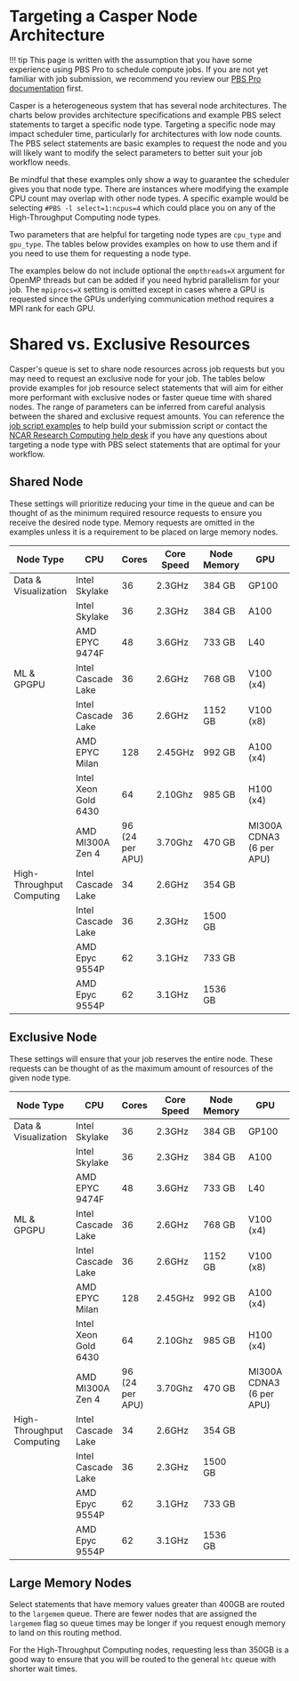 # Targeting a Casper Node Architecture

!!! tip
    This page is written with the assumption that you have some experience using
    PBS Pro to schedule compute jobs. If you are not yet familiar with job
    submission, we recommend you review our [PBS Pro documentation](../../../pbs)
    first.

Casper is a heterogeneous system that has several node architectures.  The
charts below provides architecture specifications and example PBS select
statements to target a specific node type.  Targeting a specific node may impact
scheduler time, particularly for architectures with low node counts.  The PBS
select statements are basic examples to request the node and you will likely
want to modify the select parameters to better suit your job workflow needs.

Be mindful that these examples only show a way to guarantee the scheduler gives
you that node type.  There are instances where modifying the example CPU count
may overlap with other node types.  A specific example would be selecting `#PBS
-l select=1:ncpus=4` which could place you on any of the High-Throughput
Computing node types.

Two parameters that are helpful for targeting node types are `cpu_type` and
`gpu_type`.  The tables below provides examples on how to use them and if you
need to use them for requesting a node type.

The examples below do not include optional the `ompthreads=X` argument for
OpenMP threads but can be added if you need hybrid parallelism for your job.
The `mpiprocs=X` setting is omitted except in cases where a GPU is requested
since the GPUs underlying communication method requires a MPI rank for each GPU.


# Shared vs. Exclusive Resources

Casper's queue is set to share node resources across job requests but you may
need to request an exclusive node for your job.  The tables below provide
examples for job resource select statements that will aim for either more
performant with exclusive nodes or faster queue time with shared nodes.  The
range of parameters can be inferred from careful analysis between the shared and
exclusive request amounts.  You can reference the [job script
examples](../../pbs/job-scripts/casper-job-script-examples.md) to help build your submission script or
contact the [NCAR Research Computing help desk](https://rchelp.ucar.edu/) if you
have any questions about targeting a node type with PBS select statements that
are optimal for your workflow.

## Shared Node

These settings will prioritize reducing your time in the queue and can be
thought of as the minimum required resource requests to ensure you receive the
desired node type.  Memory requests are omitted in the examples unless it is a
requirement to be placed on large memory nodes.

| Node Type                | CPU            | Cores | Core Speed | Node Memory | GPU          | GPU Memory | Node Count | PBS Select Statements                                                   |
|--------------------------|----------------|-------|------------|-------------|--------------|------------|-------|--------------------------------------------------------------------------|
| Data & Visualization     | Intel Skylake  | 36    | 2.3GHz     | 384 GB      | GP100        | 16 GB      | 9     | -l select=1:ncpus=1:ngpus=1 -l gpu_type=gp100                            |
|                          | Intel Skylake  | 36    | 2.3GHz     | 384 GB      | A100         | 40 GB      | 3     | -l select=1:ncpus=1:ngpus=1:cpu_type=skylake -l gpu_type=a100            |
|                          | AMD EPYC 9474F | 48   | 3.6GHz           | 733 GB            | L40          | 48 GB           | 6     | -l select=1:ncpus=1:ngpus=1 -l gpu_type=l40            |
| ML & GPGPU               | Intel Cascade Lake   | 36    | 2.6GHz     | 768 GB      | V100 (x4)    | 32 GB      | 4     | -l select=1:ncpus=1:ngpus=1 -l gpu_type=v100                             |
|                          | Intel Cascade Lake   | 36    | 2.6GHz     | 1152 GB     | V100 (x8)    | 32 GB      | 6     | -l select=1:ncpus=5:mpiprocs=5:ngpus=5 -l gpu_type=v100                             |
|                          | AMD EPYC Milan     | 128   | 2.45GHz    | 992 GB     | A100 (x4)    | 80 GB      | 8     | -l select=1:ncpus=16:mpiprocs=1:ngpus=1:cpu_type=milan -l gpu_type=a100              |
|                          | Intel Xeon Gold 6430     | 64    | 2.10Ghz        | 985 GB            | H100 (x4)    | 80 GB      | 2     | -l select=1:ncpus=8:mpiprocs=1:ngpus=1 -l gpu_type=h100                             |
|                          | AMD MI300A Zen 4     | 96 (24 per APU)   | 3.70Ghz        | 470 GB            | MI300A CDNA3 (6 per APU)    | 128 GB      | 2     | -l select=1:ncpus=96:mpiprocs=4:ngpus=4:mem=400gb -l gpu_type=mi300a  |
| High-Throughput Computing| Intel Cascade Lake   | 34    | 2.6GHz     | 354 GB      |              |            | 62    | -l select=1:ncpus=1:cpu_type=cascadelake                             |
|                          | Intel Cascade Lake   | 36    | 2.3GHz     | 1500 GB     |              |            | 2     | -l select=1:ncpus=1:cpu_type=cascadelake:mem=400GB                   |
|                          | AMD Epyc 9554P           | 62    | 3.1GHz           | 733 GB     |              |            | 64     | -l select=1:ncpus=1:cpu_type=genoa                  |
|                          | AMD Epyc 9554P           | 62    | 3.1GHz           | 1536 GB     |              |            | 6     | -l select=1:ncpus=1:cpu_type=genoa:mem=400GB                  |

## Exclusive Node

These settings will ensure that your job reserves the entire node.  These
requests can be thought of as the maximum amount of resources of the given node
type.

| Node Type                | CPU            | Cores | Core Speed | Node Memory | GPU          | GPU Memory | Node Count | PBS Select Statements                                                   |
|--------------------------|----------------|-------|------------|-------------|--------------|------------|-------|--------------------------------------------------------------------------|
| Data & Visualization     | Intel Skylake  | 36    | 2.3GHz     | 384 GB      | GP100        | 16 GB      | 9     | -l select=1:ncpus=36:ngpus=1:mem=354GB -l gpu_type=gp100                            |
|                          | Intel Skylake  | 36    | 2.3GHz     | 384 GB      | A100         | 40 GB      | 3     | -l select=1:ncpus=36:ngpus=1:mem=354GB:cpu_type=skylake -l gpu_type=a100            |
|                          | AMD EPYC 9474F | 48   | 3.6GHz           | 733 GB            | L40          | 48 GB           | 6     | -l select=1:ncpus=48:mpiprocs=1:ngpus=1:mem=732GB -l gpu_type=l40            |
| ML & GPGPU               | Intel Cascade Lake   | 36    | 2.6GHz     | 768 GB      | V100 (x4)    | 32 GB      | 4     | -l select=1:ncpus=36:mpiprocs=4:ngpus=4:mem=740GB -l gpu_type=v100                             |
|                          | Intel Cascade Lake   | 36    | 2.6GHz     | 1152 GB     | V100 (x8)    | 32 GB      | 6     | -l select=1:ncpus=36:mpiprocs=8:ngpus=8:mem=1100GB -l gpu_type=v100                             |
|                          | AMD EPYC Milan     | 128   | 2.45GHz    | 992 GB     | A100 (x4)    | 80 GB      | 8     | -l select=1:ncpus=128:mpiprocs=4:ngpus=4:cpu_type=milan:mem=991GB -l gpu_type=a100              |
|                          | Intel Xeon Gold 6430     | 64    | 2.10Ghz        | 985 GB            | H100 (x4)    | 80 GB      | 2     | -l select=1:ncpus=64:mpiprocs=4:ngpus=4:mem=984GB -l gpu_type=h100               |
|                          | AMD MI300A Zen 4     | 96 (24 per APU)   | 3.70Ghz        | 470 GB            | MI300A CDNA3 (6 per APU)    | 128 GB      | 2     | -l select=1:ncpus=96:mpiprocs=4:ngpus=4:mem=470gb -l gpu_type=mi300a  |
| High-Throughput Computing| Intel Cascade Lake   | 34    | 2.6GHz     | 354 GB      |              |            | 62    | -l select=1:ncpus=36:cpu_type=cascadelake:mem=353GB                             |
|                          | Intel Cascade Lake   | 36    | 2.3GHz     | 1500 GB     |              |            | 2     | -l select=1:ncpus=36:cpu_type=cascadelake:mem=1480GB                   |
|                          | AMD Epyc 9554P           | 62    | 3.1GHz           | 733 GB     |              |            | 64     | -l select=1:ncpus=62:cpu_type=genoa:mem=732GB                  |
|                          | AMD Epyc 9554P           | 62    | 3.1GHz           | 1536 GB     |              |            | 6     | -l select=1:ncpus=62:cpu_type=genoa:mem=1480GB                  |
        
## Large Memory Nodes

Select statements that have memory values greater than 400GB are routed to the
`largemem` queue.  There are fewer nodes that are assigned the `largemem` flag
so queue times may be longer if you request enough memory to land on this
routing method.

For the High-Throughput Computing nodes, requesting less than 350GB is a good
way to ensure that you will be routed to the general `htc` queue with shorter
wait times.
